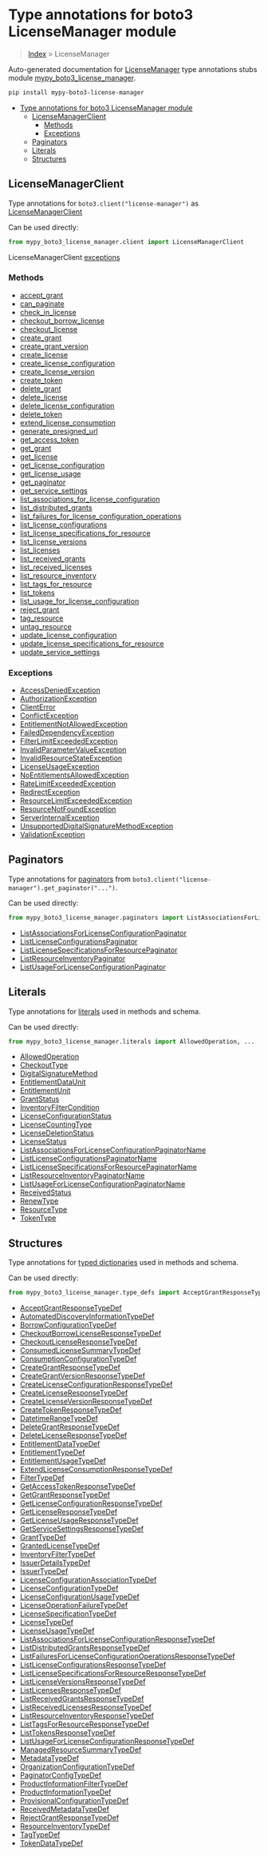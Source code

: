 # Type annotations for boto3 LicenseManager module

> [Index](../index.md) > LicenseManager

Auto-generated documentation for [LicenseManager](https://boto3.amazonaws.com/v1/documentation/api/latest/reference/services/license-manager.html#LicenseManager)
type annotations stubs module [mypy_boto3_license_manager](https://pypi.org/project/mypy-boto3-license-manager/).

```bash
pip install mypy-boto3-license-manager
```

- [Type annotations for boto3 LicenseManager module](#type-annotations-for-boto3-licensemanager-module)
  - [LicenseManagerClient](#licensemanagerclient)
    - [Methods](#methods)
    - [Exceptions](#exceptions)
  - [Paginators](#paginators)
  - [Literals](#literals)
  - [Structures](#structures)

## LicenseManagerClient

Type annotations for  `boto3.client("license-manager")` as [LicenseManagerClient](./client.md)

Can be used directly:

```python
from mypy_boto3_license_manager.client import LicenseManagerClient
```


LicenseManagerClient [exceptions](./client.md#exceptions)



### Methods
- [accept_grant](./client.md#accept-grant)
- [can_paginate](./client.md#can-paginate)
- [check_in_license](./client.md#check-in-license)
- [checkout_borrow_license](./client.md#checkout-borrow-license)
- [checkout_license](./client.md#checkout-license)
- [create_grant](./client.md#create-grant)
- [create_grant_version](./client.md#create-grant-version)
- [create_license](./client.md#create-license)
- [create_license_configuration](./client.md#create-license-configuration)
- [create_license_version](./client.md#create-license-version)
- [create_token](./client.md#create-token)
- [delete_grant](./client.md#delete-grant)
- [delete_license](./client.md#delete-license)
- [delete_license_configuration](./client.md#delete-license-configuration)
- [delete_token](./client.md#delete-token)
- [extend_license_consumption](./client.md#extend-license-consumption)
- [generate_presigned_url](./client.md#generate-presigned-url)
- [get_access_token](./client.md#get-access-token)
- [get_grant](./client.md#get-grant)
- [get_license](./client.md#get-license)
- [get_license_configuration](./client.md#get-license-configuration)
- [get_license_usage](./client.md#get-license-usage)
- [get_paginator](./client.md#get-paginator)
- [get_service_settings](./client.md#get-service-settings)
- [list_associations_for_license_configuration](./client.md#list-associations-for-license-configuration)
- [list_distributed_grants](./client.md#list-distributed-grants)
- [list_failures_for_license_configuration_operations](./client.md#list-failures-for-license-configuration-operations)
- [list_license_configurations](./client.md#list-license-configurations)
- [list_license_specifications_for_resource](./client.md#list-license-specifications-for-resource)
- [list_license_versions](./client.md#list-license-versions)
- [list_licenses](./client.md#list-licenses)
- [list_received_grants](./client.md#list-received-grants)
- [list_received_licenses](./client.md#list-received-licenses)
- [list_resource_inventory](./client.md#list-resource-inventory)
- [list_tags_for_resource](./client.md#list-tags-for-resource)
- [list_tokens](./client.md#list-tokens)
- [list_usage_for_license_configuration](./client.md#list-usage-for-license-configuration)
- [reject_grant](./client.md#reject-grant)
- [tag_resource](./client.md#tag-resource)
- [untag_resource](./client.md#untag-resource)
- [update_license_configuration](./client.md#update-license-configuration)
- [update_license_specifications_for_resource](./client.md#update-license-specifications-for-resource)
- [update_service_settings](./client.md#update-service-settings)




### Exceptions
- [AccessDeniedException](./client.md#accessdeniedexception)
- [AuthorizationException](./client.md#authorizationexception)
- [ClientError](./client.md#clienterror)
- [ConflictException](./client.md#conflictexception)
- [EntitlementNotAllowedException](./client.md#entitlementnotallowedexception)
- [FailedDependencyException](./client.md#faileddependencyexception)
- [FilterLimitExceededException](./client.md#filterlimitexceededexception)
- [InvalidParameterValueException](./client.md#invalidparametervalueexception)
- [InvalidResourceStateException](./client.md#invalidresourcestateexception)
- [LicenseUsageException](./client.md#licenseusageexception)
- [NoEntitlementsAllowedException](./client.md#noentitlementsallowedexception)
- [RateLimitExceededException](./client.md#ratelimitexceededexception)
- [RedirectException](./client.md#redirectexception)
- [ResourceLimitExceededException](./client.md#resourcelimitexceededexception)
- [ResourceNotFoundException](./client.md#resourcenotfoundexception)
- [ServerInternalException](./client.md#serverinternalexception)
- [UnsupportedDigitalSignatureMethodException](./client.md#unsupporteddigitalsignaturemethodexception)
- [ValidationException](./client.md#validationexception)






## Paginators

Type annotations for [paginators](./paginators.md) from `boto3.client("license-manager").get_paginator("...")`.

Can be used directly:

```python
from mypy_boto3_license_manager.paginators import ListAssociationsForLicenseConfigurationPaginator, ...
```

- [ListAssociationsForLicenseConfigurationPaginator](./paginators.md#listassociationsforlicenseconfigurationpaginator)
- [ListLicenseConfigurationsPaginator](./paginators.md#listlicenseconfigurationspaginator)
- [ListLicenseSpecificationsForResourcePaginator](./paginators.md#listlicensespecificationsforresourcepaginator)
- [ListResourceInventoryPaginator](./paginators.md#listresourceinventorypaginator)
- [ListUsageForLicenseConfigurationPaginator](./paginators.md#listusageforlicenseconfigurationpaginator)






## Literals

Type annotations for [literals](./literals.md) used in methods and schema.

Can be used directly:

```python
from mypy_boto3_license_manager.literals import AllowedOperation, ...
```

- [AllowedOperation](./literals.md#allowedoperation)
- [CheckoutType](./literals.md#checkouttype)
- [DigitalSignatureMethod](./literals.md#digitalsignaturemethod)
- [EntitlementDataUnit](./literals.md#entitlementdataunit)
- [EntitlementUnit](./literals.md#entitlementunit)
- [GrantStatus](./literals.md#grantstatus)
- [InventoryFilterCondition](./literals.md#inventoryfiltercondition)
- [LicenseConfigurationStatus](./literals.md#licenseconfigurationstatus)
- [LicenseCountingType](./literals.md#licensecountingtype)
- [LicenseDeletionStatus](./literals.md#licensedeletionstatus)
- [LicenseStatus](./literals.md#licensestatus)
- [ListAssociationsForLicenseConfigurationPaginatorName](./literals.md#listassociationsforlicenseconfigurationpaginatorname)
- [ListLicenseConfigurationsPaginatorName](./literals.md#listlicenseconfigurationspaginatorname)
- [ListLicenseSpecificationsForResourcePaginatorName](./literals.md#listlicensespecificationsforresourcepaginatorname)
- [ListResourceInventoryPaginatorName](./literals.md#listresourceinventorypaginatorname)
- [ListUsageForLicenseConfigurationPaginatorName](./literals.md#listusageforlicenseconfigurationpaginatorname)
- [ReceivedStatus](./literals.md#receivedstatus)
- [RenewType](./literals.md#renewtype)
- [ResourceType](./literals.md#resourcetype)
- [TokenType](./literals.md#tokentype)




## Structures


Type annotations for [typed dictionaries](./type_defs.md) used in methods and schema.

Can be used directly:

```python
from mypy_boto3_license_manager.type_defs import AcceptGrantResponseTypeDef, ...
```

- [AcceptGrantResponseTypeDef](./type_defs.md#acceptgrantresponsetypedef)
- [AutomatedDiscoveryInformationTypeDef](./type_defs.md#automateddiscoveryinformationtypedef)
- [BorrowConfigurationTypeDef](./type_defs.md#borrowconfigurationtypedef)
- [CheckoutBorrowLicenseResponseTypeDef](./type_defs.md#checkoutborrowlicenseresponsetypedef)
- [CheckoutLicenseResponseTypeDef](./type_defs.md#checkoutlicenseresponsetypedef)
- [ConsumedLicenseSummaryTypeDef](./type_defs.md#consumedlicensesummarytypedef)
- [ConsumptionConfigurationTypeDef](./type_defs.md#consumptionconfigurationtypedef)
- [CreateGrantResponseTypeDef](./type_defs.md#creategrantresponsetypedef)
- [CreateGrantVersionResponseTypeDef](./type_defs.md#creategrantversionresponsetypedef)
- [CreateLicenseConfigurationResponseTypeDef](./type_defs.md#createlicenseconfigurationresponsetypedef)
- [CreateLicenseResponseTypeDef](./type_defs.md#createlicenseresponsetypedef)
- [CreateLicenseVersionResponseTypeDef](./type_defs.md#createlicenseversionresponsetypedef)
- [CreateTokenResponseTypeDef](./type_defs.md#createtokenresponsetypedef)
- [DatetimeRangeTypeDef](./type_defs.md#datetimerangetypedef)
- [DeleteGrantResponseTypeDef](./type_defs.md#deletegrantresponsetypedef)
- [DeleteLicenseResponseTypeDef](./type_defs.md#deletelicenseresponsetypedef)
- [EntitlementDataTypeDef](./type_defs.md#entitlementdatatypedef)
- [EntitlementTypeDef](./type_defs.md#entitlementtypedef)
- [EntitlementUsageTypeDef](./type_defs.md#entitlementusagetypedef)
- [ExtendLicenseConsumptionResponseTypeDef](./type_defs.md#extendlicenseconsumptionresponsetypedef)
- [FilterTypeDef](./type_defs.md#filtertypedef)
- [GetAccessTokenResponseTypeDef](./type_defs.md#getaccesstokenresponsetypedef)
- [GetGrantResponseTypeDef](./type_defs.md#getgrantresponsetypedef)
- [GetLicenseConfigurationResponseTypeDef](./type_defs.md#getlicenseconfigurationresponsetypedef)
- [GetLicenseResponseTypeDef](./type_defs.md#getlicenseresponsetypedef)
- [GetLicenseUsageResponseTypeDef](./type_defs.md#getlicenseusageresponsetypedef)
- [GetServiceSettingsResponseTypeDef](./type_defs.md#getservicesettingsresponsetypedef)
- [GrantTypeDef](./type_defs.md#granttypedef)
- [GrantedLicenseTypeDef](./type_defs.md#grantedlicensetypedef)
- [InventoryFilterTypeDef](./type_defs.md#inventoryfiltertypedef)
- [IssuerDetailsTypeDef](./type_defs.md#issuerdetailstypedef)
- [IssuerTypeDef](./type_defs.md#issuertypedef)
- [LicenseConfigurationAssociationTypeDef](./type_defs.md#licenseconfigurationassociationtypedef)
- [LicenseConfigurationTypeDef](./type_defs.md#licenseconfigurationtypedef)
- [LicenseConfigurationUsageTypeDef](./type_defs.md#licenseconfigurationusagetypedef)
- [LicenseOperationFailureTypeDef](./type_defs.md#licenseoperationfailuretypedef)
- [LicenseSpecificationTypeDef](./type_defs.md#licensespecificationtypedef)
- [LicenseTypeDef](./type_defs.md#licensetypedef)
- [LicenseUsageTypeDef](./type_defs.md#licenseusagetypedef)
- [ListAssociationsForLicenseConfigurationResponseTypeDef](./type_defs.md#listassociationsforlicenseconfigurationresponsetypedef)
- [ListDistributedGrantsResponseTypeDef](./type_defs.md#listdistributedgrantsresponsetypedef)
- [ListFailuresForLicenseConfigurationOperationsResponseTypeDef](./type_defs.md#listfailuresforlicenseconfigurationoperationsresponsetypedef)
- [ListLicenseConfigurationsResponseTypeDef](./type_defs.md#listlicenseconfigurationsresponsetypedef)
- [ListLicenseSpecificationsForResourceResponseTypeDef](./type_defs.md#listlicensespecificationsforresourceresponsetypedef)
- [ListLicenseVersionsResponseTypeDef](./type_defs.md#listlicenseversionsresponsetypedef)
- [ListLicensesResponseTypeDef](./type_defs.md#listlicensesresponsetypedef)
- [ListReceivedGrantsResponseTypeDef](./type_defs.md#listreceivedgrantsresponsetypedef)
- [ListReceivedLicensesResponseTypeDef](./type_defs.md#listreceivedlicensesresponsetypedef)
- [ListResourceInventoryResponseTypeDef](./type_defs.md#listresourceinventoryresponsetypedef)
- [ListTagsForResourceResponseTypeDef](./type_defs.md#listtagsforresourceresponsetypedef)
- [ListTokensResponseTypeDef](./type_defs.md#listtokensresponsetypedef)
- [ListUsageForLicenseConfigurationResponseTypeDef](./type_defs.md#listusageforlicenseconfigurationresponsetypedef)
- [ManagedResourceSummaryTypeDef](./type_defs.md#managedresourcesummarytypedef)
- [MetadataTypeDef](./type_defs.md#metadatatypedef)
- [OrganizationConfigurationTypeDef](./type_defs.md#organizationconfigurationtypedef)
- [PaginatorConfigTypeDef](./type_defs.md#paginatorconfigtypedef)
- [ProductInformationFilterTypeDef](./type_defs.md#productinformationfiltertypedef)
- [ProductInformationTypeDef](./type_defs.md#productinformationtypedef)
- [ProvisionalConfigurationTypeDef](./type_defs.md#provisionalconfigurationtypedef)
- [ReceivedMetadataTypeDef](./type_defs.md#receivedmetadatatypedef)
- [RejectGrantResponseTypeDef](./type_defs.md#rejectgrantresponsetypedef)
- [ResourceInventoryTypeDef](./type_defs.md#resourceinventorytypedef)
- [TagTypeDef](./type_defs.md#tagtypedef)
- [TokenDataTypeDef](./type_defs.md#tokendatatypedef)
